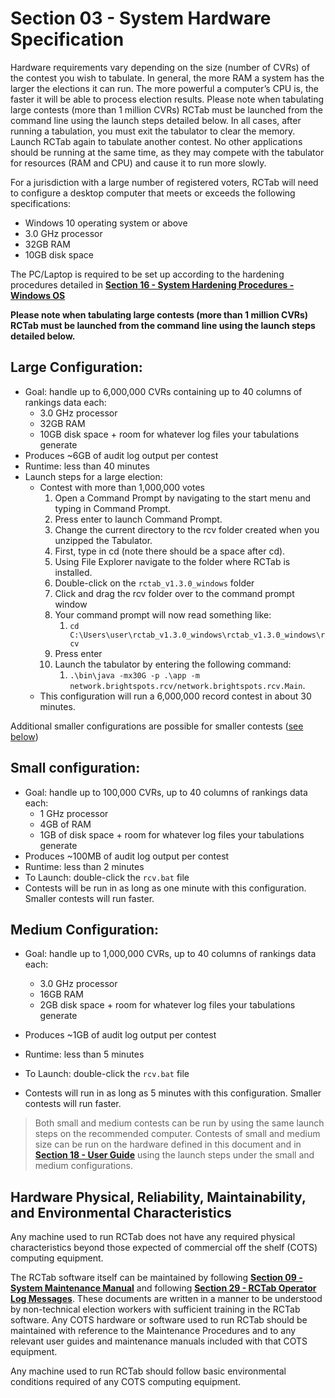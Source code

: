 # Section 03 - System Hardware Specification

Hardware requirements vary depending on the size (number of CVRs) of the contest you wish to tabulate. In general, the more RAM a system has the larger the elections it can run. The more powerful a computer’s CPU is, the faster it will be able to process election results. Please note when tabulating large contests (more than 1 million CVRs) RCTab must be launched from the command line using the launch steps detailed below. In all cases, after running a tabulation, you must exit the tabulator to clear the memory. Launch RCTab again to tabulate another contest. No other applications should be running at the same time, as they may compete with the tabulator for resources (RAM and CPU) and cause it to run more slowly.

For a jurisdiction with a large number of registered voters, RCTab will need to configure a desktop computer that meets or exceeds the following specifications:

- Windows 10 operating system or above
- 3.0 GHz processor
- 32GB RAM
- 10GB disk space

The PC/Laptop is required to be set up according to the hardening procedures detailed in [**Section 16 - System Hardening Procedures - Windows OS**](system_hardening_procedures_-_windows_os.md)

**Please note when tabulating large contests (more than 1 million CVRs) RCTab must be launched from the command line using the launch steps detailed below.**

## Large Configuration:
- Goal: handle up to 6,000,000 CVRs containing up to 40 columns of rankings data each:
    * 3.0 GHz processor
    * 32GB RAM
    * 10GB disk space + room for whatever log files your tabulations generate
- Produces ~6GB of audit log output per contest  
- Runtime: less than 40 minutes  
- Launch steps for a large election:
    - Contest with more than 1,000,000 votes
        1. Open a Command Prompt by navigating to the start menu and typing in Command Prompt.
        2. Press enter to launch Command Prompt.
        3. Change the current directory to the rcv folder created when you unzipped the Tabulator.
        4. First, type in cd (note there should be a space after cd).
        5. Using File Explorer navigate to the folder where RCTab is installed.
        6. Double-click on the `rctab_v1.3.0_windows` folder
        7. Click and drag the rcv folder over to the command prompt window
        8. Your command prompt will now read something like:
            1. `cd C:\Users\user\rctab_v1.3.0_windows\rctab_v1.3.0_windows\rcv`
        9. Press enter
        10. Launch the tabulator by entering the following command:
             1. `.\bin\java -mx30G -p .\app -m network.brightspots.rcv/network.brightspots.rcv.Main`.
    - This configuration will run a 6,000,000 record contest in about 30 minutes.

Additional smaller configurations are possible for smaller contests ([see below](#small-configuration))

## Small configuration:
- Goal: handle up to 100,000 CVRs, up to 40 columns of rankings data each:
    - 1 GHz processor
    - 4GB of RAM
    - 1GB of disk space + room for whatever log files your tabulations generate
- Produces ~100MB of audit log output per contest  
- Runtime: less than 2 minutes  
- To Launch: double-click the `rcv.bat` file  
- Contests will be run in as long as one minute with this configuration. Smaller contests will run faster.

## Medium Configuration:
- Goal: handle up to 1,000,000 CVRs, up to 40 columns of rankings data each:
    - 3.0 GHz processor
    - 16GB RAM
    - 2GB disk space + room for whatever log files your tabulations generate
- Produces ~1GB of audit log output per contest
- Runtime: less than 5 minutes
- To Launch: double-click the `rcv.bat` file

- Contests will run in as long as 5 minutes with this configuration. Smaller contests will run faster.

> Both small and medium contests can be run by using the same launch steps on the recommended computer. Contests of small and medium size can be run on the hardware defined in this document and in [**Section 18 - User Guide**](user_guide.md) using the launch steps under the small and medium configurations.

## Hardware Physical, Reliability, Maintainability, and Environmental Characteristics

Any machine used to run RCTab does not have any required physical characteristics beyond those expected of commercial off the shelf (COTS) computing equipment.

The RCTab software itself can be maintained by following [**Section 09 - System Maintenance Manual**](system_maintenance_manual.md) and following [**Section 29 - RCTab Operator Log Messages**](rctab_operator_log_messages.md). These documents are written in a manner to be understood by non-technical election workers with sufficient training in the RCTab software. Any COTS hardware or software used to run RCTab should be maintained with reference to the Maintenance Procedures and to any relevant user guides and maintenance manuals included with that COTS equipment.

Any machine used to run RCTab should follow basic environmental conditions required of any COTS computing equipment.

